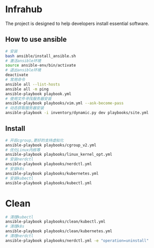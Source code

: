 # Infrahub

The project is designed to help developers install essential software.

## How to use ansible

```bash
# 安装
bash ansible/install_ansible.sh
# 激活ansible环境
source ansible-env/bin/activate
# 退出ansible环境
deactivate
# 常用命令
ansible all --list-hosts
ansible all -m ping
ansible-playbook playbook.yml
# 使用文件寻找服务器安装
ansible-playbook playbooks/vim.yml --ask-become-pass
# 动态获取服务器安装
ansible-playbook -i inventory/dynamic.py dev playbooks/site.yml
```

## Install

```bash
# 开启cgroup,更好的支持虚拟化
ansible-playbook playbooks/cgroup_v2.yml
# 优化Linux内核等
ansible-playbook playbooks/linux_kernel_opt.yml
# 安装nerdctl
ansible-playbook playbooks/nerdctl.yml
# 安装k8s
ansible-playbook playbooks/kubernetes.yml
# 安装kubectl
ansible-playbook playbooks/kubectl.yml

```

# Clean

```bash
# 清理kubectl
ansible-playbook playbooks/clean/kubectl.yml
# 清理k8s
ansible-playbook playbooks/clean/kubernetes.yml
# 清理nerdctl
ansible-playbook playbooks/nerdctl.yml -e "operation=uninstall"

```
